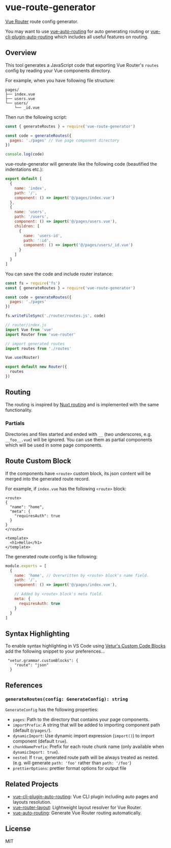 # vue-route-generator

[Vue Router](https://github.com/vuejs/vue-router) route config generator.

You may want to use [vue-auto-routing](https://github.com/ktsn/vue-auto-routing) for auto generating routing or [vue-cli-plugin-auto-routing](https://github.com/ktsn/vue-cli-plugin-auto-routing) which includes all useful features on routing.

## Overview

This tool generates a JavaScript code that exporting Vue Router's `routes` config by reading your Vue components directory.

For example, when you have following file structure:

```
pages/
├── index.vue
├── users.vue
└── users/
    └── _id.vue
```

Then run the following script:

```js
const { generateRoutes } = require('vue-route-generator')

const code = generateRoutes({
  pages: './pages' // Vue page component directory
})

console.log(code)
```

vue-route-generator will generate like the following code (beautified the indentations etc.):

```js
export default [
  {
    name: 'index',
    path: '/',
    component: () => import('@/pages/index.vue')
  },
  {
    name: 'users',
    path: '/users',
    component: () => import('@/pages/users.vue'),
    children: [
      {
        name: 'users-id',
        path: ':id',
        component: () => import('@/pages/users/_id.vue')
      }
    ]
  }
]
```

You can save the code and include router instance:

```js
const fs = require('fs')
const { generateRoutes } = require('vue-route-generator')

const code = generateRoutes({
  pages: './pages'
})

fs.writeFileSync('./router/routes.js', code)
```

```js
// router/index.js
import Vue from 'vue'
import Router from 'vue-router'

// import generated routes
import routes from './routes'

Vue.use(Router)

export default new Router({
  routes
})
```

## Routing

The routing is inspired by [Nuxt routing](https://nuxtjs.org/guide/routing) and is implemented with the same functionality.

### Partials

Directories and files started and ended with `__` (two underscores, e.g. `__foo__.vue`) will be ignored. You can use them as partial components which will be used in some page components.

## Route Custom Block

If the components have `<route>` custom block, its json content will be merged into the generated route record.

For example, if `index.vue` has the following `<route>` block:

```vue
<route>
{
  "name": "home",
  "meta": {
    "requiresAuth": true
  }
}
</route>

<template>
  <h1>Hello</h1>
</template>
```

The generated route config is like following:

```js
module.exports = [
  {
    name: 'home', // Overwritten by <route> block's name field.
    path: '/',
    component: () => import('@/pages/index.vue'),

    // Added by <route> block's meta field.
    meta: {
      requiresAuth: true
    }
  }
]
```

## Syntax Highlighting

To enable syntax highlighting in VS Code using [Vetur's Custom Code Blocks](https://vuejs.github.io/vetur/highlighting.html#custom-block) add the following snippet to your preferences...
```
 "vetur.grammar.customBlocks": {
    "route": "json"
  }
```

## References

### `generateRoutes(config: GenerateConfig): string`

`GenerateConfig` has the following properties:

- `pages`: Path to the directory that contains your page components.
- `importPrefix`: A string that will be added to importing component path (default `@/pages/`).
- `dynamicImport`: Use dynamic import expression (`import()`) to import component (default `true`).
- `chunkNamePrefix`: Prefix for each route chunk name (only available when `dynamicImport: true`).
- `nested`: If `true`, generated route path will be always treated as nested. (e.g. will generate `path: 'foo'` rather than `path: '/foo'`)
- `prettierOptions`: prettier format options for output file

## Related Projects

- [vue-cli-plugin-auto-routing](https://github.com/ktsn/vue-cli-plugin-auto-routing): Vue CLI plugin including auto pages and layouts resolution.
- [vue-router-layout](https://github.com/ktsn/vue-router-layout): Lightweight layout resolver for Vue Router.
- [vue-auto-routing](https://github.com/ktsn/vue-auto-routing): Generate Vue Router routing automatically.

## License

MIT
